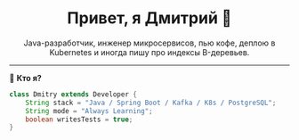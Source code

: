 <h1 align="center">Привет, я Дмитрий 🐸</h1>
<p align="center">
  Java-разработчик, инженер микросервисов, пью кофе, деплою в Kubernetes и иногда пишу про индексы B-деревьев.
</p>

---

🐸 <strong>Кто я?</strong>

```java
class Dmitry extends Developer {
    String stack = "Java / Spring Boot / Kafka / K8s / PostgreSQL";
    String mode = "Always Learning";
    boolean writesTests = true;
}
